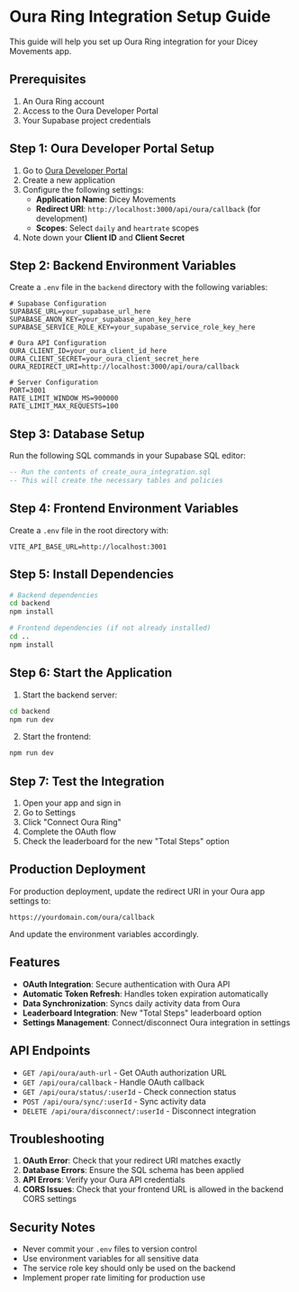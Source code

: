 # Oura Ring Integration Setup Guide

This guide will help you set up Oura Ring integration for your Dicey Movements app.

## Prerequisites

1. An Oura Ring account
2. Access to the Oura Developer Portal
3. Your Supabase project credentials

## Step 1: Oura Developer Portal Setup

1. Go to [Oura Developer Portal](https://cloud.ouraring.com/personal-access-tokens)
2. Create a new application
3. Configure the following settings:
   - **Application Name**: Dicey Movements
   - **Redirect URI**: `http://localhost:3000/api/oura/callback` (for development)
   - **Scopes**: Select `daily` and `heartrate` scopes
4. Note down your **Client ID** and **Client Secret**

## Step 2: Backend Environment Variables

Create a `.env` file in the `backend` directory with the following variables:

```env
# Supabase Configuration
SUPABASE_URL=your_supabase_url_here
SUPABASE_ANON_KEY=your_supabase_anon_key_here
SUPABASE_SERVICE_ROLE_KEY=your_supabase_service_role_key_here

# Oura API Configuration
OURA_CLIENT_ID=your_oura_client_id_here
OURA_CLIENT_SECRET=your_oura_client_secret_here
OURA_REDIRECT_URI=http://localhost:3000/api/oura/callback

# Server Configuration
PORT=3001
RATE_LIMIT_WINDOW_MS=900000
RATE_LIMIT_MAX_REQUESTS=100
```

## Step 3: Database Setup

Run the following SQL commands in your Supabase SQL editor:

```sql
-- Run the contents of create_oura_integration.sql
-- This will create the necessary tables and policies
```

## Step 4: Frontend Environment Variables

Create a `.env` file in the root directory with:

```env
VITE_API_BASE_URL=http://localhost:3001
```

## Step 5: Install Dependencies

```bash
# Backend dependencies
cd backend
npm install

# Frontend dependencies (if not already installed)
cd ..
npm install
```

## Step 6: Start the Application

1. Start the backend server:

```bash
cd backend
npm run dev
```

2. Start the frontend:

```bash
npm run dev
```

## Step 7: Test the Integration

1. Open your app and sign in
2. Go to Settings
3. Click "Connect Oura Ring"
4. Complete the OAuth flow
5. Check the leaderboard for the new "Total Steps" option

## Production Deployment

For production deployment, update the redirect URI in your Oura app settings to:

```
https://yourdomain.com/oura/callback
```

And update the environment variables accordingly.

## Features

- **OAuth Integration**: Secure authentication with Oura API
- **Automatic Token Refresh**: Handles token expiration automatically
- **Data Synchronization**: Syncs daily activity data from Oura
- **Leaderboard Integration**: New "Total Steps" leaderboard option
- **Settings Management**: Connect/disconnect Oura integration in settings

## API Endpoints

- `GET /api/oura/auth-url` - Get OAuth authorization URL
- `GET /api/oura/callback` - Handle OAuth callback
- `GET /api/oura/status/:userId` - Check connection status
- `POST /api/oura/sync/:userId` - Sync activity data
- `DELETE /api/oura/disconnect/:userId` - Disconnect integration

## Troubleshooting

1. **OAuth Error**: Check that your redirect URI matches exactly
2. **Database Errors**: Ensure the SQL schema has been applied
3. **API Errors**: Verify your Oura API credentials
4. **CORS Issues**: Check that your frontend URL is allowed in the backend CORS settings

## Security Notes

- Never commit your `.env` files to version control
- Use environment variables for all sensitive data
- The service role key should only be used on the backend
- Implement proper rate limiting for production use
